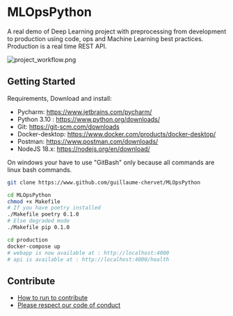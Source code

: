 # MLOpsPython

A real demo of Deep Learning project with preprocessing from development to production using code, ops and Machine Learning best practices. Production is a real time REST API.

![project_workflow.png](documentation%2Fproject_workflow.png)

## Getting Started

Requirements, Download and install:
- Pycharm: https://www.jetbrains.com/pycharm/
- Python 3.10 : https://www.python.org/downloads/
- Git: https://git-scm.com/downloads
- Docker-desktop: https://www.docker.com/products/docker-desktop/
- Postman: https://www.postman.com/downloads/
- NodeJS 18.x: https://nodejs.org/en/download/

On windows your have to use "GitBash" only because all commands are linux bash commands.
```sh
git clone https://www.github.com/guillaume-chervet/MLOpsPython

cd MLOpsPython
chmod +x Makefile
# If you have poetry installed
./Makefile poetry 0.1.0
# Else degraded mode
./Makefile pip 0.1.0

cd production
docker-compose up
# webapp is now available at : http://localhost:4000
# api is available at : http://localhost:4000/health
```

## Contribute

- [How to run to contribute](./CONTRIBUTING.md)
- [Please respect our code of conduct](./CODE_OF_CONDUCT.md)
